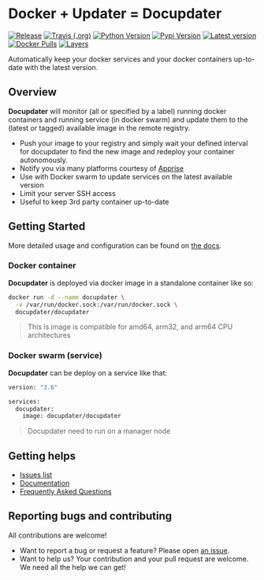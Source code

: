 # **Doc**ker + **Updater** = **Docupdater**

[![Release](https://img.shields.io/github/release/docupdater/docupdater.svg?style=flat-square)](https://hub.docker.com/r/docupdater/docupdater/)
[![Travis (.org)](https://img.shields.io/travis/docupdater/docupdater.svg)](https://travis-ci.org/docupdater/docupdater/)
[![Python Version](https://img.shields.io/pypi/pyversions/docupdater.svg?style=flat-square)](https://pypi.org/project/docupdater/)
[![Pypi Version](https://img.shields.io/pypi/v/docupdater.svg?style=flat-square)](https://pypi.org/project/docupdater/)
[![Latest version](https://images.microbadger.com/badges/version/docupdater/docupdater.svg)](https://microbadger.com/images/docupdater/docupdater)
[![Docker Pulls](https://img.shields.io/docker/pulls/docupdater/docupdater.svg?style=flat-square)](https://hub.docker.com/r/docupdater/docupdater/)
[![Layers](https://images.microbadger.com/badges/image/docupdater/docupdater.svg)](https://microbadger.com/images/docupdater/docupdater)  

Automatically keep your docker services and your docker containers up-to-date with the latest version.

## Overview

**Docupdater** will monitor (all or specified by a label) running docker containers and running service (in docker swarm) and update them to the (latest or tagged) available image in the remote registry.

- Push your image to your registry and simply wait your defined interval for docupdater to find the new image and redeploy your container autonomously.
- Notify you via many platforms courtesy of [Apprise](https://github.com/caronc/apprise) 
- Use with Docker swarm to update services on the latest available version
- Limit your server SSH access
- Useful to keep 3rd party container up-to-date

## Getting Started

More detailed usage and configuration can be found on [the docs](https://github.com/docupdater/docupdater/blob/master/docs/Home.md).

### Docker container

**Docupdater** is deployed via docker image in a standalone container like so:

```bash
docker run -d --name docupdater \
  -v /var/run/docker.sock:/var/run/docker.sock \
  docupdater/docupdater
```

> This is image is compatible for amd64, arm32, and arm64 CPU architectures

### Docker swarm (service)

**Docupdater** can be deploy on a service like that:

```bash
version: "3.6"

services:
  docupdater:
    image: docupdater/docupdater
```

> Docupdater need to run on a manager node

## Getting helps

* [Issues list](https://github.com/docupdater/docupdater/issues)
* [Documentation](https://github.com/docupdater/docupdater/blob/master/docs/Home.md)
* [Frequently Asked Questions](https://github.com/docupdater/docupdater/blob/master/docs/Frequently-Asked-Questions.md)

## Reporting bugs and contributing

All contributions are welcome!

* Want to report a bug or request a feature? Please open [an issue](https://github.com/docupdater/docupdater/issues/new).
* Want to help us? Your contribution and your pull request are welcome. We need all the help we can get!
